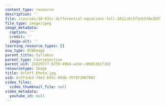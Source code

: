 ```yaml
---
content_type: resource
description: ''
file: /courses/18-03sc-differential-equations-fall-2011/6c5f3cb37de2b55c05db357df3867b62_Orloff_Photo.jpg
file_type: image/jpeg
image_metadata:
  caption: ''
  credit: ''
  image-alt: ''
learning_resource_types: []
ocw_type: OCWImage
parent_title: Syllabus
parent_type: CourseSection
parent_uid: 21829777-b759-4964-a24e-c8685361f3d2
resourcetype: Image
title: Orloff_Photo.jpg
uid: 6c5f3cb3-7de2-b55c-05db-357df3867b62
video_files:
  video_thumbnail_file: null
video_metadata:
  youtube_id: null
---
```

